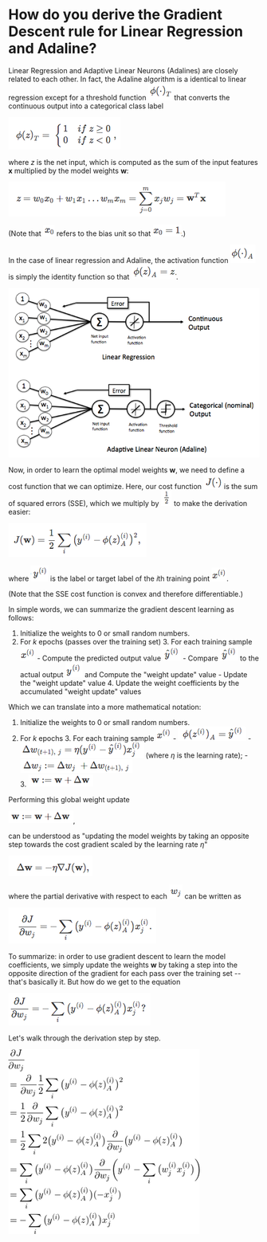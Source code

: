 
<style>
.image.fit{
      all: unset;
      display: inline-block;
      margin-bottom: -5px;
}
</style>

# How do you derive the Gradient Descent rule for Linear Regression and Adaline?

Linear Regression and Adaptive Linear Neurons (Adalines) are closely related to each other. In fact, the Adaline algorithm is a identical to linear regression except for a threshold function ![](./linear-gradient-derivative/1.png) that converts the continuous output into a categorical class label

![](./linear-gradient-derivative/2.png)

where $z$ is the net input, which is computed as the sum of the input features **x** multiplied by the model weights **w**:

![](./linear-gradient-derivative/3.png)

(Note that ![](./linear-gradient-derivative/4.png) refers to the bias unit so that ![](./linear-gradient-derivative/5.png).)

In the case of linear regression and Adaline, the activation function ![](./linear-gradient-derivative/6.png) is simply the identity function so that ![](./linear-gradient-derivative/7.png).

![](././linear-gradient-derivative/regression-vs-adaline.png)

Now, in order to learn the optimal model weights **w**, we need to define a cost function that we can optimize. Here, our cost function ![](./linear-gradient-derivative/8.png) is the sum of squared errors (SSE), which we multiply by ![](./linear-gradient-derivative/9.png) to make the derivation easier:

![](./linear-gradient-derivative/10.png)

where ![](./linear-gradient-derivative/11.png) is the label or target label of the *i*th training point ![](./linear-gradient-derivative/12.png).

(Note that the SSE cost function is convex and therefore differentiable.)

In simple words, we can summarize the gradient descent learning as follows:

1. Initialize the weights to 0 or small random numbers.
2. For *k* epochs (passes over the training set)
    3. For each training sample ![](./linear-gradient-derivative/12.png)
        - Compute the predicted output value ![](./linear-gradient-derivative/13.png)
        - Compare ![](./linear-gradient-derivative/13.png) to the actual output ![](./linear-gradient-derivative/14.png) and Compute the "weight update" value
        - Update the "weight update" value
    4. Update the weight coefficients by the accumulated "weight update" values

Which we can translate into a more mathematical notation:

1. Initialize the weights to 0 or small random numbers.
2. For *k* epochs
    3. For each training sample ![](./linear-gradient-derivative/12.png)
        - ![](./linear-gradient-derivative/15.png)
        - ![](./linear-gradient-derivative/16.png)  (where *&eta;* is the learning rate);
        - ![](./linear-gradient-derivative/17.png)  
    3. ![](./linear-gradient-derivative/18.png)

Performing this global weight update

![](./linear-gradient-derivative/18.png),

can be understood as "updating the model weights by taking an opposite step towards the cost gradient scaled by the learning rate *&eta;*"

![](./linear-gradient-derivative/19.png)

where the partial derivative with respect to each ![](./linear-gradient-derivative/21.png) can be written as

![](./linear-gradient-derivative/20.png)



To summarize: in order to use gradient descent to learn the model coefficients, we simply update the weights **w** by taking a step into the opposite direction of the gradient for each pass over the training set -- that's basically it. But how do we get to the equation

![](./linear-gradient-derivative/22.png)

Let's walk through the derivation step by step.

![](./linear-gradient-derivative/23.png)
